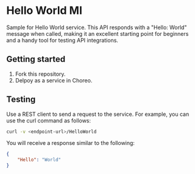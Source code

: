 # Hello World MI

Sample for Hello World service. This API responds with a "Hello: World" message when called, making it an excellent starting point for beginners and a handy tool for testing API integrations.

## Getting started

1. Fork this repository.
2. Delpoy as a service in Choreo.

## Testing

Use a REST client to send a request to the service. For example, you can use the curl command as follows:

```bash
curl -v <endpoint-url>/HelloWorld
```
You will receive a response similar to the following:

```json
{
    "Hello": "World"
}
```

